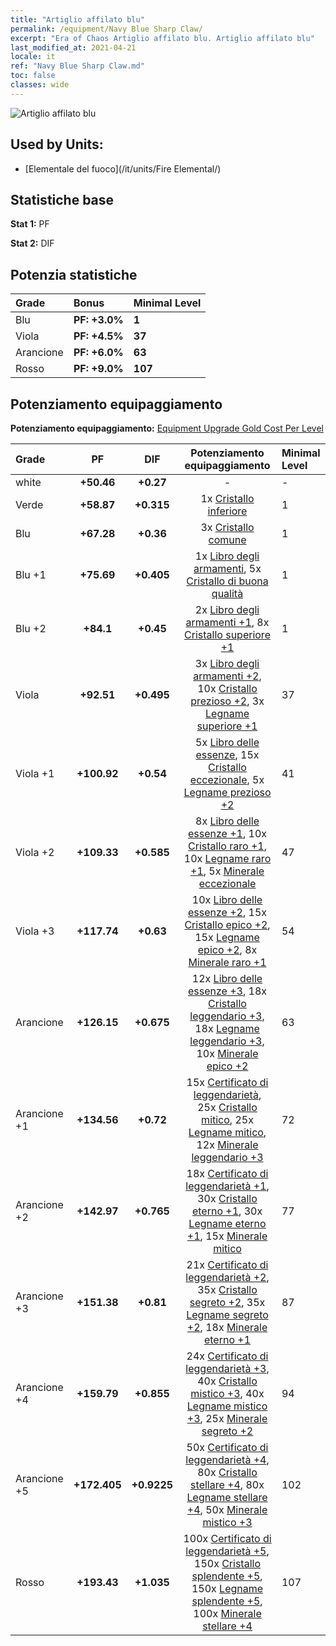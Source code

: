 ```yaml
---
title: "Artiglio affilato blu"
permalink: /equipment/Navy Blue Sharp Claw/
excerpt: "Era of Chaos Artiglio affilato blu. Artiglio affilato blu"
last_modified_at: 2021-04-21
locale: it
ref: "Navy Blue Sharp Claw.md"
toc: false
classes: wide
---
```


  ![Artiglio affilato blu](/images/e/e_9044.png)

## Used by Units:

* [Elementale del fuoco](/it/units/Fire Elemental/) 


## Statistiche base
 **Stat 1:** PF

 **Stat 2:** DIF

## Potenzia statistiche

  |     Grade    |   Bonus | Minimal Level | 
  |:-------------|:--------|:--------------| 
  | Blu | **PF: +3.0%** | **1** | 
  | Viola | **PF: +4.5%** | **37** | 
  | Arancione | **PF: +6.0%** | **63** | 
  | Rosso | **PF: +9.0%** | **107** | 


## Potenziamento equipaggiamento
 **Potenziamento equipaggiamento:** [Equipment Upgrade Gold Cost Per Level](/equipment/EquipmentUpgradeCostPerLevel/) 

  |          Grade      | PF | DIF | Potenziamento equipaggiamento | Minimal Level |
  |:--------------------|:---------:|:---------:|:----------------:|:--------------|
  | white | **+50.46** | **+0.27** | - | - |
  | Verde | **+58.87** | **+0.315** | 1x [Cristallo inferiore](/it/Items/mat_5/) | 1 |
  | Blu | **+67.28** | **+0.36** | 3x [Cristallo comune](/it/Items/mat_11/) | 1 |
  | Blu +1 | **+75.69** | **+0.405** | 1x [Libro degli armamenti](/it/Items/mat_18/), 5x [Cristallo di buona qualità](/it/Items/mat_17/) | 1 |
  | Blu +2 | **+84.1** | **+0.45** | 2x [Libro degli armamenti +1](/it/Items/mat_25/), 8x [Cristallo superiore +1](/it/Items/mat_24/) | 1 |
  | Viola | **+92.51** | **+0.495** | 3x [Libro degli armamenti +2](/it/Items/mat_32/), 10x [Cristallo prezioso +2](/it/Items/mat_31/), 3x [Legname superiore +1](/it/Items/mat_20/) | 37 |
  | Viola +1 | **+100.92** | **+0.54** | 5x [Libro delle essenze](/it/Items/mat_39/), 15x [Cristallo eccezionale](/it/Items/mat_38/), 5x [Legname prezioso +2](/it/Items/mat_27/) | 41 |
  | Viola +2 | **+109.33** | **+0.585** | 8x [Libro delle essenze +1](/it/Items/mat_46/), 10x [Cristallo raro +1](/it/Items/mat_45/), 10x [Legname raro +1](/it/Items/mat_41/), 5x [Minerale eccezionale](/it/Items/mat_33/) | 47 |
  | Viola +3 | **+117.74** | **+0.63** | 10x [Libro delle essenze +2](/it/Items/mat_53/), 15x [Cristallo epico +2](/it/Items/mat_52/), 15x [Legname epico +2](/it/Items/mat_48/), 8x [Minerale raro +1](/it/Items/mat_40/) | 54 |
  | Arancione | **+126.15** | **+0.675** | 12x [Libro delle essenze +3](/it/Items/mat_60/), 18x [Cristallo leggendario +3](/it/Items/mat_59/), 18x [Legname leggendario +3](/it/Items/mat_55/), 10x [Minerale epico +2](/it/Items/mat_47/) | 63 |
  | Arancione +1 | **+134.56** | **+0.72** | 15x [Certificato di leggendarietà](/it/Items/mat_67/), 25x [Cristallo mitico](/it/Items/mat_66/), 25x [Legname mitico](/it/Items/mat_62/), 12x [Minerale leggendario +3](/it/Items/mat_54/) | 72 |
  | Arancione +2 | **+142.97** | **+0.765** | 18x [Certificato di leggendarietà +1](/it/Items/mat_74/), 30x [Cristallo eterno +1](/it/Items/mat_73/), 30x [Legname eterno +1](/it/Items/mat_69/), 15x [Minerale mitico](/it/Items/mat_61/) | 77 |
  | Arancione +3 | **+151.38** | **+0.81** | 21x [Certificato di leggendarietà +2](/it/Items/mat_81/), 35x [Cristallo segreto +2](/it/Items/mat_80/), 35x [Legname segreto +2](/it/Items/mat_76/), 18x [Minerale eterno +1](/it/Items/mat_68/) | 87 |
  | Arancione +4 | **+159.79** | **+0.855** | 24x [Certificato di leggendarietà +3](/it/Items/mat_88/), 40x [Cristallo mistico +3](/it/Items/mat_87/), 40x [Legname mistico +3](/it/Items/mat_83/), 25x [Minerale segreto +2](/it/Items/mat_75/) | 94 |
  | Arancione +5 | **+172.405** | **+0.9225** | 50x [Certificato di leggendarietà +4](/it/Items/mat_95/), 80x [Cristallo stellare +4](/it/Items/mat_94/), 80x [Legname stellare +4](/it/Items/mat_90/), 50x [Minerale mistico +3](/it/Items/mat_82/) | 102 |
  | Rosso | **+193.43** | **+1.035** | 100x [Certificato di leggendarietà +5](/it/Items/mat_102/), 150x [Cristallo splendente +5](/it/Items/mat_101/), 150x [Legname splendente +5](/it/Items/mat_97/), 100x [Minerale stellare +4](/it/Items/mat_89/) | 107 |

